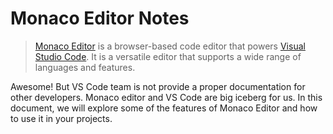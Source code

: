 # Monaco Editor Notes

> [Monaco Editor](https://github.com/microsoft/monaco-editor) is a browser-based code editor that powers [Visual Studio Code](https://github.com/microsoft/vscode). It is a versatile editor that supports a wide range of languages and features.

Awesome! But VS Code team is not provide a proper documentation for other developers. Monaco editor and VS Code are big iceberg for us. In this document, we will explore some of the features of Monaco Editor and how to use it in your projects.
